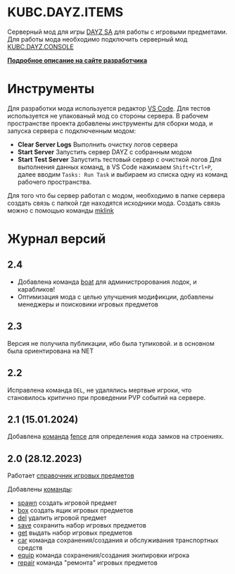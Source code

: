 # KUBC.DAYZ.ITEMS
Серверный мод для игры [DAYZ SA](https://dayz.com/) для работы с игровыми предметами. Для работы мода необходимо подключить серверный мод [KUBC.DAYZ.CONSOLE](https://github.com/kubcoder/KUBC.DAYZ.CONSOLE)

**[Подробное описание на сайте разработчика](https://kubcoder.ru/dayz/items)**


# Инструменты
Для разработки мода используется редактор [VS Code](https://code.visualstudio.com/). Для тестов используется не упакованый мод со стороны сервера.
В рабочем пространстве проекта добавлены инструменты для сборки мода, и запуска сервера с подключенным модом:
- **Clear Server Logs** Выполнить очистку логов сервера
- **Start Server** Запустить сервер DAYZ с собранным модом
- **Start Test Server** Запустить тестовый сервер с очисткой логов
Для выполнения данных команд, в VS Code нажимаем `Shift+Ctrl+P`, далее вводим `Tasks: Run Task` и выбираем из списка одну из команд рабочего пространства.

Для того что бы сервер работал с модом, необходимо в папке сервера создать связь с папкой где находятся исходники мода. Создать связь можно с помощью команды [mklink](https://learn.microsoft.com/ru-ru/windows-server/administration/windows-commands/mklink)

# Журнал версий
## 2.4
- Добавлена команда [boat](https://kubcoder.ru/dayz/items/cmd/boat) для администрорования лодок, и карабликов!
- Оптимизация мода с целью улучшения модификции, добавлены менеджеры и поисковики игровых предметов

## 2.3
Версия не получила публикации, ибо была тупиковой. и в основном была ориентирована на NET
## 2.2
Исправлена команда `DEL`, не удалялись мертвые игроки, что становилось критично при проведении PVP событий на сервере.
## 2.1 (15.01.2024)

Добавлена [команда](https://kubcoder.ru/dayz/items/cmd/index) [fence](https://kubcoder.ru/dayz/items/cmd/fence) для определения кода замков на строениях.

## 2.0 (28.12.2023)
Работает [справочник игровых предметов](https://kubcoder.ru/dayz/items/dictionary)

Добавлены [команды](https://kubcoder.ru/dayz/items/cmd/index):
- [spawn](https://kubcoder.ru/dayz/items/cmd/spawn) создать игровой предмет
- [box](https://kubcoder.ru/dayz/items/cmd/box) создать ящик игровых предметов
- [del](https://kubcoder.ru/dayz/items/cmd/del)  удалить игровой предмет
- [save](https://kubcoder.ru/dayz/items/cmd/save) сохранить набор игровых предметов
- [get](https://kubcoder.ru/dayz/items/cmd/get) выдать набор игровых предметов
- [car](https://kubcoder.ru/dayz/items/cmd/car) команда сохранения/создания и обслуживания транспортных средств
- [equip](https://kubcoder.ru/dayz/items/cmd/equip) команда сохранения/создания экипировки игрока
- [repair](https://kubcoder.ru/dayz/items/cmd/repair) команда "ремонта" игровых предметов
